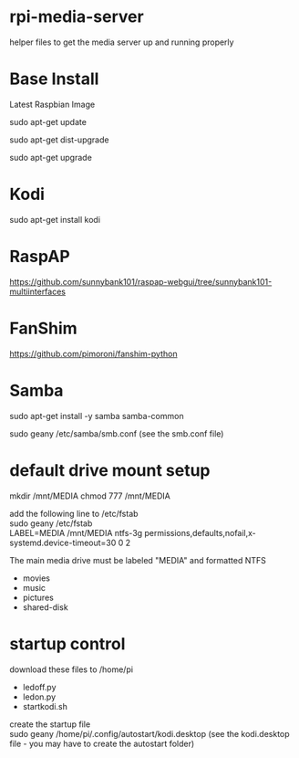 # rpi-media-server

helper files to get the media server up and running properly

# Base Install

Latest Raspbian Image

sudo apt-get update

sudo apt-get dist-upgrade

sudo apt-get upgrade

# Kodi
sudo apt-get install kodi

# RaspAP
https://github.com/sunnybank101/raspap-webgui/tree/sunnybank101-multiinterfaces

# FanShim
https://github.com/pimoroni/fanshim-python

# Samba
sudo apt-get install -y samba samba-common

sudo geany /etc/samba/smb.conf    (see the smb.conf file)

# default drive mount setup
mkdir /mnt/MEDIA
chmod 777 /mnt/MEDIA

add the following line to /etc/fstab<br> sudo geany /etc/fstab<br>
LABEL=MEDIA      /mnt/MEDIA ntfs-3g    permissions,defaults,nofail,x-systemd.device-timeout=30        0       2

The main media drive must be labeled "MEDIA" and formatted NTFS<br>
- movies<br>
- music<br>
- pictures<br>
- shared-disk<br>

# startup control
download these files to /home/pi
- ledoff.py
- ledon.py
- startkodi.sh

create the startup file <br>
sudo geany /home/pi/.config/autostart/kodi.desktop  (see the kodi.desktop file - you may have to create the autostart folder)

